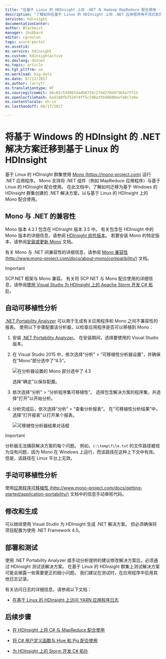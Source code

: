```yaml
---
title: "在基于 Linux 的 HDInsight 上将 .NET 与 Hadoop MapReduce 配合使用 - Azure | Microsoft Docs"
description: "了解如何在基于 Linux 的 HDInsight 上将 .NET 应用程序用于流式处理 MapReduce。"
services: hdinsight
documentationCenter: 
author: Blackmist
manager: jhubbard
editor: cgronlun
tags: azure-portal
ms.assetid: 
ms.service: hdinsight
ms.custom: hdinsightactive
ms.devlang: dotnet
ms.topic: article
ms.tgt_pltfrm: na
ms.workload: big-data
ms.date: 07/12/2017
ms.author: larryfr
ms.translationtype: HT
ms.sourcegitcommit: b6c65c53d96f4adb8719c27ed270e973b5a7ff23
ms.openlocfilehash: 6ad188fb752474ff5c7d8a3fb9d609eefe8c7a9a
ms.contentlocale: zh-cn
ms.lasthandoff: 08/17/2017

---
```

# <a name="migrate-net-solutions-for-windows-based-hdinsight-to-linux-based-hdinsight"></a>将基于 Windows 的 HDInsight 的 .NET 解决方案迁移到基于 Linux 的 HDInsight

基于 Linux 的 HDInsight 群集使用 [Mono (https://mono-project.com)](https://mono-project.com) 运行 .NET 应用程序。 Mono 支持将 .NET 组件（例如 MapReduce 应用程序）与基于 Linux 的 HDInsight 配合使用。 在此文档中，了解如何迁移为基于 Windows 的 HDInsight 群集创建的 .NET 解决方案，以与基于 Linux 的 HDInsight 上的 Mono 配合使用。

## <a name="mono-compatibility-with-net"></a>Mono 与 .NET 的兼容性

Mono 版本 4.2.1 包含在 HDInsight 版本 3.5 中。 有关包含在 HDInsight 中的 Mono 版本的详细信息，请参阅 [HDInsight 组件版本](hdinsight-component-versioning.md)。 若要安装 Mono 的特定版本，请参阅[安装或更新 Mono](hdinsight-hadoop-install-mono.md) 文档。

有关 Mono 与 .NET 间兼容性的详细信息，请参阅 [Mono 兼容性 (http://www.mono-project.com/docs/about-mono/compatibility/)](http://www.mono-project.com/docs/about-mono/compatibility/) 文档。

> [!IMPORTANT]
> SCP.NET 框架与 Mono 兼容。 有关将 SCP.NET 与 Mono 配合使用的详细信息，请参阅[使用 Visual Studio 为 HDInsight 上的 Apache Storm 开发 C# 拓扑](hdinsight-storm-develop-csharp-visual-studio-topology.md)。

## <a name="automated-portability-analysis"></a>自动可移植性分析

[.NET Portability Analyzer](https://marketplace.visualstudio.com/items?itemName=ConnieYau.NETPortabilityAnalyzer) 可以用于生成有关应用程序和 Mono 之间不兼容性的报表。 使用以下步骤配置该分析器，以检查应用程序是否可以移植到 Mono：

1. 安装 [.NET Portability Analyzer](https://marketplace.visualstudio.com/items?itemName=ConnieYau.NETPortabilityAnalyzer)。 在安装期间，选择要使用的 Visual Studio 版本。

2. 在 Visual Studio 2015 中，依次选择“分析” > “可移植性分析器设置”，并确保在“Mono”部分选中了“4.5”。

    ![在分析器设置的 Mono 部分选中了 4.5](./media/hdinsight-hadoop-migrate-dotnet-to-linux/portability-analyzer-settings.png)

    选择“确定”以保存配置。

3. 依次选择“分析” > “分析程序集可移植性”。 选择包含解决方案的程序集，并选择“打开”以开始分析。

4. 分析完成后，依次选择“分析” > “查看分析报表”。 在“可移植性分析结果”中，选择“打开报表”以打开某个报表。

    ![可移植性分析器结果对话框](./media/hdinsight-hadoop-migrate-dotnet-to-linux/portability-analyzer-results.png)

> [!IMPORTANT]
> 分析器无法捕获解决方案的每个问题。 例如，`c:\temp\file.txt` 的文件路径被视为没有问题，因为 Mono 在 Windows 上运行，而该路径在这种上下文中有效。 但是，该路径在 Linux 平台上无效。

## <a name="manual-portability-analysis"></a>手动可移植性分析

使用[应用程序可移植性 (http://www.mono-project.com/docs/getting-started/application-portability/)](http://www.mono-project.com/docs/getting-started/application-portability/) 文档中的信息手动审核代码。

## <a name="modify-and-build"></a>修改和生成

可以继续使用 Visual Studio 为 HDInsight 生成 .NET 解决方案。 但必须确保将项目配置为使用 .NET Framework 4.5。

## <a name="deploy-and-test"></a>部署和测试

使用 .NET Portability Analyzer 或手动分析提供的建议修改解决方案后，必须通过 HDInsight 测试该解决方案。 在基于 Linux 的 HDInsight 群集上测试解决方案可能会揭露一些需要更正的细小问题。 我们建议在测试时，在应用程序中启用其他日志记录。

有关访问日志的详细信息，请参阅以下文档：

* [在基于 Linux 的 HDInsight 上访问 YARN 应用程序日志](hdinsight-hadoop-access-yarn-app-logs-linux.md)

## <a name="next-steps"></a>后续步骤

* [在 HDInsight 上将 C# 与 MapReduce 配合使用](hdinsight-hadoop-dotnet-csharp-mapreduce-streaming.md)

* [将 C# 用户定义函数与 Hive 和 Pig 配合使用](hdinsight-hadoop-hive-pig-udf-dotnet-csharp.md)

* [为 HDInsight 上的 Storm 开发 C# 拓扑](hdinsight-storm-develop-csharp-visual-studio-topology.md)
